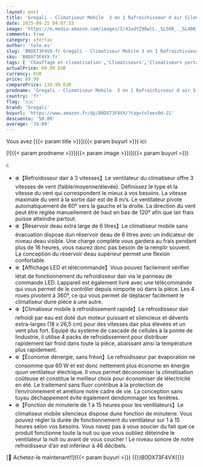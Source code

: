 ```yaml
---
layout: post
title: 'Gregali - Climatiseur Mobile  3 en 1 Rafraichisseur d air Silencieux Sans évacuation avec 6L Large Réservoir d eau  3 Vitesses  15H Minuteries  60°Oscillation  Climatiseur Portable pour Chambre Cuisine Bureau'
date: 2025-09-25 04:07:53
image: 'https://m.media-amazon.com/images/I/41odYZ96wlL._SL500_._SL400_.jpg'
comments: true
category: ofertas
author: 'tole.es'
slug: 'B0DX73F4VX-fr Gregali - Climatiseur Mobile 3 en 1 Rafraichisseur d air...'
sku: 'B0DX73F4VX-fr'
tags: [ 'Chauffage et climatisation','Climatiseurs','Climatiseurs portables','Cuisine et Maison','gregali','🇫🇷', ]
actualPrice: 69.99 EUR
currency: EUR
price: 69.99
comparePrice: 139.99 EUR
prodname: 'Gregali - Climatiseur Mobile  3 en 1 Rafraichisseur d air Silencieux Sans évacuation avec 6L Large Réservoir d eau  3 Vitesses  15H Minuteries  60°Oscillation  Climatiseur Portable pour Chambre Cuisine Bureau'
country: 'fr'
flag: '🇫🇷'
brand: 'Gregali'
buyurl: 'https://www.amazon.fr/dp/B0DX73F4VX/?tag=tolees0d-21'
descuento: '50.00'
average: '74.99'
---
```


Vous avez [{{< param title >}}]({{< param buyurl >}}) ici:

[![{{< param prodname >}}]({{< param image >}})]({{< param buyurl >}})

ℹ️:

- ❄️【Refroidisseur dair à 3 vitesses】Le ventilateur du climatiseur offre 3 vitesses de vent (faible/moyenne/élevée). Définissez le type et la vitesse du vent qui correspondent le mieux à vos besoins. La vitesse maximale du vent à la sortie dair est de 8 m/s. Le ventilateur pivote automatiquement de 60° vers la gauche et la droite. La direction du vent peut être réglée manuellement de haut en bas de 120° afin que lair frais puisse atteindre partout.
- ❄️【Réservoir deau extra large de 6 litres】Le climatiseur mobile sans évacuation dispose dun réservoir deau de 6 litres avec un indicateur de niveau deau visible. Une charge complète vous gardera au frais pendant plus de 16 heures, vous naurez donc pas besoin de la remplir souvent. La conception du réservoir deau supérieur permet une flexion confortable.
- ❄️【Affichage LED et télécommande】Vous pouvez facilement vérifier létat de fonctionnement du refroidisseur dair via le panneau de commande LED. Lappareil est également livré avec une télécommande qui vous permet de le contrôler depuis nimporte où dans la pièce. Les 4 roues pivotent à 360°, ce qui vous permet de déplacer facilement le climatiseur dune pièce à une autre.
- ❄️【Climatiseur mobile à refroidissement rapide】Le refroidisseur dair refroidi par eau est doté dun moteur puissant et silencieux et dévents extra-larges (18 x 26,5 cm) pour des vitesses dair plus élevées et un vent plus fort. Équipé du système de cascade de cellules à la pointe de lindustrie, il utilise 4 packs de refroidissement pour distribuer rapidement lair froid dans toute la pièce, abaissant ainsi la température plus rapidement.
- ❄️【Économie dénergie, sans fréon】Le refroidisseur par évaporation ne consomme que 60 W et est donc nettement plus économe en énergie quun ventilateur électrique. Il vous permet déconomiser la climatisation coûteuse et constitue le meilleur choix pour économiser de lélectricité en été. Le traitement sans fluor contribue à la protection de l’environnement et améliore notre cadre de vie. La conception sans tuyau déchappement évite également dendommager les fenêtres.
- ❄️【Fonction de minuterie de 1 à 15 heures pour les ventilateurs】Le climatiseur mobile silencieux dispose dune fonction de minuterie. Vous pouvez régler la durée de fonctionnement du ventilateur sur 1 à 15 heures selon vos besoins. Vous navez pas à vous soucier du fait que ce produit fonctionne toute la nuit ou que vous oubliez déteindre le ventilateur la nuit ou avant de vous coucher ! Le niveau sonore de notre refroidisseur d’air est inférieur à 46 décibels.

[🛒 Achetez-le maintenant!!]({{< param buyurl >}})
{{<world>}}B0DX73F4VX{{</world>}}
